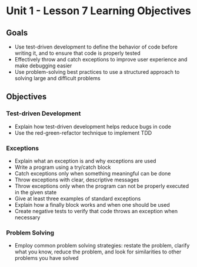 # Unit 1 - Lesson 7 Learning Objectives

## Goals

- Use test-driven development to define the behavior of code before writing it, and to ensure that code is properly tested
- Effectively throw and catch exceptions to improve user experience and make debugging easier
- Use problem-solving best practices to use a structured approach to solving large and difficult problems

## Objectives

### Test-driven Development

- Explain how test-driven development helps reduce bugs in code
- Use the red-green-refactor technique to implement TDD

### Exceptions

- Explain what an exception is and why exceptions are used
- Write a program using a try/catch block
- Catch exceptions only when something meaningful can be done
- Throw exceptions with clear, descriptive messages
- Throw exceptions only when the program can not be properly executed in the given state
- Give at least three examples of standard exceptions
- Explain how a finally block works and when one should be used
- Create negative tests to verify that code throws an exception when necessary

### Problem Solving

- Employ common problem solving strategies: restate the problem, clarify what you know, reduce the problem, and look for similarities to other problems you have solved
